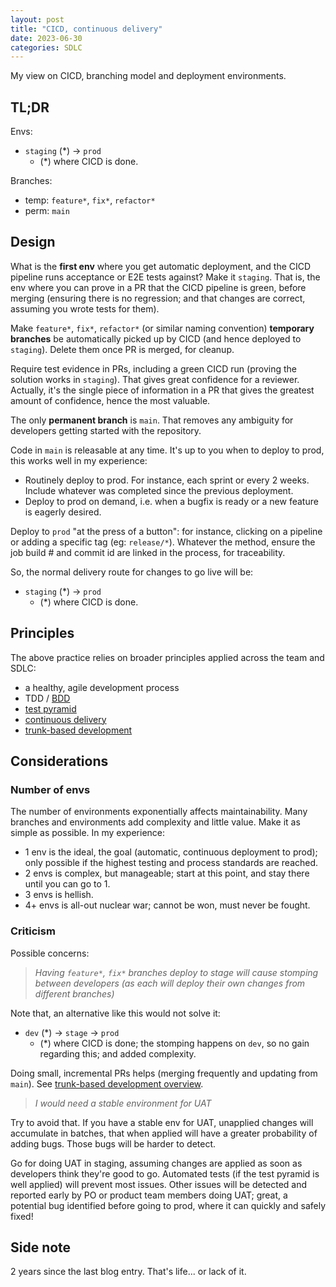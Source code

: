 ```yaml
---
layout: post
title: "CICD, continuous delivery"
date: 2023-06-30
categories: SDLC
---
```


My view on CICD, branching model and deployment environments.

## TL;DR

Envs:

- `staging` (*) -> `prod`
  - (*) where CICD is done.

Branches:

- temp: `feature*`, `fix*`, `refactor*`
- perm: `main`

## Design

What is the **first env** where you get automatic deployment, and the CICD pipeline runs acceptance or E2E tests against? Make it `staging`. That is, the env where you can prove in a PR that the CICD pipeline is green, before merging (ensuring there is no regression; and that changes are correct, assuming you wrote tests for them).

Make `feature*`, `fix*`, `refactor*` (or similar naming convention) **temporary branches** be automatically picked up by CICD (and hence deployed to `staging`). Delete them once PR is merged, for cleanup.

Require test evidence in PRs, including a green CICD run (proving the solution works in `staging`). That gives great confidence for a reviewer. Actually, it's the single piece of information in a PR that gives the greatest amount of confidence, hence the most valuable.

The only **permanent branch** is `main`. That removes any ambiguity for developers getting started with the repository.

Code in `main` is releasable at any time. It's up to you when to deploy to prod, this works well in my experience:

- Routinely deploy to prod. For instance, each sprint or every 2 weeks. Include whatever was completed since the previous deployment.
- Deploy to prod on demand, i.e. when a bugfix is ready or a new feature is eagerly desired.

Deploy to `prod` "at the press of a button": for instance, clicking on a pipeline or adding a specific tag (eg: `release/*`). Whatever the method, ensure the job build # and commit id are linked in the process, for traceability.

So, the normal delivery route for changes to go live will be:

- `staging` (*) -> `prod`
  - (*) where CICD is done.

## Principles

The above practice relies on broader principles applied across the team and SDLC:

- a healthy, agile development process
- TDD / [BDD](https://en.wikipedia.org/wiki/Behavior-driven_development)
- [test pyramid](https://martinfowler.com/articles/practical-test-pyramid.html#IntegrationTests)
- [continuous delivery](https://continuousdelivery.com/)
- [trunk-based development](https://trunkbaseddevelopment.com/)

## Considerations

### Number of envs

The number of environments exponentially affects maintainability. Many branches and environments add complexity and little value. Make it as simple as possible. In my experience:

- 1 env is the ideal, the goal (automatic, continuous deployment to prod); only possible if the highest testing and process standards are reached.
- 2 envs is complex, but manageable; start at this point, and stay there until you can go to 1.
- 3 envs is hellish.
- 4+ envs is all-out nuclear war; cannot be won, must never be fought.

### Criticism

Possible concerns:

> *Having `feature*`, `fix*` branches deploy to stage will cause stomping between developers (as each will deploy their own changes from different branches)*

Note that, an alternative like this would not solve it:

- `dev` (*) -> `stage` -> `prod`
  - (*) where CICD is done; the stomping happens on `dev`, so no gain regarding this; and added complexity.

Doing small, incremental PRs helps (merging frequently and updating from `main`). See [trunk-based development overview](https://trunkbaseddevelopment.com/5-min-overview/).

> *I would need a stable environment for UAT*

Try to avoid that. If you have a stable env for UAT, unapplied changes will accumulate in batches, that when applied will have a greater probability of adding bugs. Those bugs will be harder to detect.

Go for doing UAT in staging, assuming changes are applied as soon as developers think they're good to go. Automated tests (if the test pyramid is well applied) will prevent most issues. Other issues will be detected and reported early by PO or product team members doing UAT; great, a potential bug identified before going to prod, where it can quickly and safely fixed!

## Side note

2 years since the last blog entry. That's life... or lack of it.
